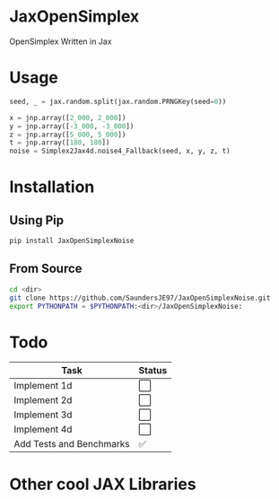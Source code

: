 # JaxOpenSimplex
OpenSimplex Written in Jax

# Usage
```python
seed, _ = jax.random.split(jax.random.PRNGKey(seed=0))

x = jnp.array([2_000, 2_000])
y = jnp.array([-3_000, -3_000])
z = jnp.array([5_000, 5_000])
t = jnp.array([180, 180])
noise = Simplex2Jax4d.noise4_Fallback(seed, x, y, z, t)
```

# Installation
## Using Pip
```bash
pip install JaxOpenSimplexNoise
```
## From Source
```bash
cd <dir>
git clone https://github.com/SaundersJE97/JaxOpenSimplexNoise.git
export PYTHONPATH = $PYTHONPATH:<dir>/JaxOpenSimplexNoise:
```

# Todo
| Task                          | Status |
|-------------------------------|--------|
| Implement 1d                  | ⬜ |
| Implement 2d                  | ⬜ |
| Implement 3d                  | ⬜ |
| Implement 4d                  | ⬜ |
| Add Tests and Benchmarks      | ✅ |

# Other cool JAX Libraries
